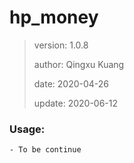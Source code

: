 # hp_money

>
> version: 1.0.8
>
> author: Qingxu Kuang
>
> date: 2020-04-26
>
> update: 2020-06-12

### Usage:
    - To be continue
